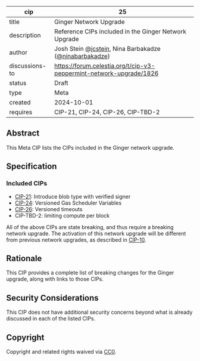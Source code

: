 | cip | 25 |
| - | - |
| title | Ginger Network Upgrade |
| description | Reference CIPs included in the Ginger Network Upgrade |
| author | Josh Stein [@jcstein](https://github.com/jcstein), Nina Barbakadze ([@ninabarbakadze](https://github.com/ninabarbakadze)) |
| discussions-to | <https://forum.celestia.org/t/cip-v3-peppermint-network-upgrade/1826> |
| status | Draft |
| type | Meta |
| created | 2024-10-01 |
| requires | CIP-21, CIP-24, CIP-26, CIP-TBD-2 |

## Abstract

This Meta CIP lists the CIPs included in the Ginger network upgrade.

## Specification

### Included CIPs

- [CIP-21](./cip-21.md): Introduce blob type with verified signer
- [CIP-24](./cip-24.md): Versioned Gas Scheduler Variables
- [CIP-26](./cip-26.md): Versioned timeouts
- CIP-TBD-2: limiting compute per block

All of the above CIPs are state breaking, and thus require a breaking network upgrade. The activation of this network upgrade will be different from previous network upgrades, as described in [CIP-10](./cip-10.md).

## Rationale

This CIP provides a complete list of breaking changes for the Ginger upgrade, along with links to those CIPs.

## Security Considerations

This CIP does not have additional security concerns beyond what is already discussed in each of the listed CIPs.

## Copyright

Copyright and related rights waived via [CC0](https://github.com/celestiaorg/CIPs/blob/main/LICENSE).
